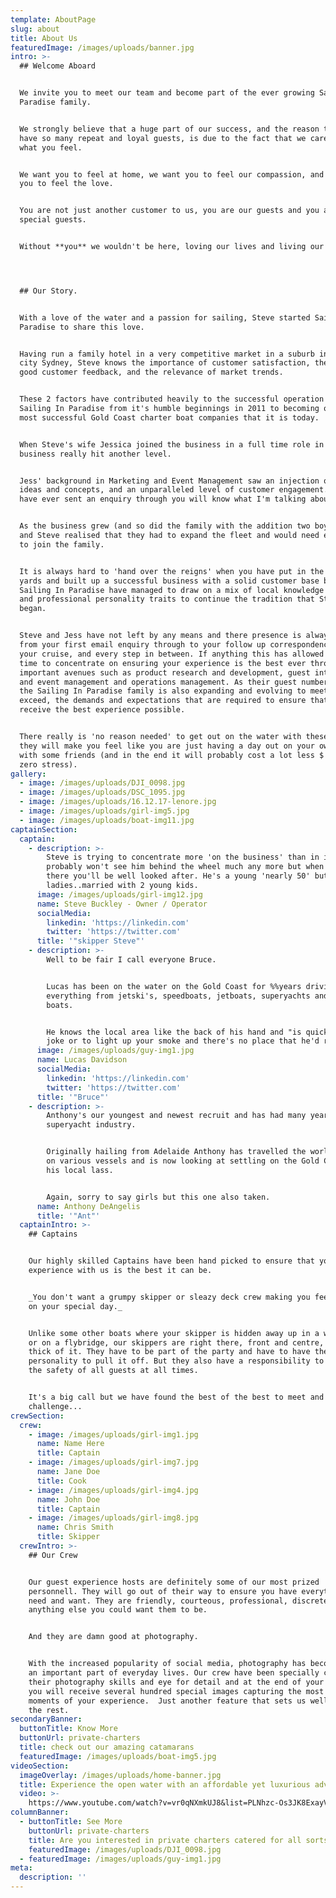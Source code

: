 ```yaml
---
template: AboutPage
slug: about
title: About Us
featuredImage: /images/uploads/banner.jpg
intro: >-
  ## Welcome Aboard


  We invite you to meet our team and become part of the ever growing Sailing In
  Paradise family.


  We strongly believe that a huge part of our success, and the reason that we
  have so many repeat and loyal guests, is due to the fact that we care about
  what you feel.


  We want you to feel at home, we want you to feel our compassion, and we want
  you to feel the love.


  You are not just another customer to us, you are our guests and you are very
  special guests.


  Without **you** we wouldn't be here, loving our lives and living our dreams.




  ## Our Story.


  With a love of the water and a passion for sailing, Steve started Sailing In
  Paradise to share this love. 


  Having run a family hotel in a very competitive market in a suburb in inner
  city Sydney, Steve knows the importance of customer satisfaction, the value of
  good customer feedback, and the relevance of market trends.


  These 2 factors have contributed heavily to the successful operation of
  Sailing In Paradise from it's humble beginnings in 2011 to becoming one of the
  most successful Gold Coast charter boat companies that it is today.


  When Steve's wife Jessica joined the business in a full time role in 2016 the
  business really hit another level.


  Jess' background in Marketing and Event Management saw an injection of fresh
  ideas and concepts, and an unparalleled level of customer engagement. (If you
  have ever sent an enquiry through you will know what I'm talking about it.)


  As the business grew (and so did the family with the addition two boys) Jess
  and Steve realised that they had to expand the fleet and would need extra crew
  to join the family.


  It is always hard to 'hand over the reigns' when you have put in the hard
  yards and built up a successful business with a solid customer base but
  Sailing In Paradise have managed to draw on a mix of local knowledge and fun
  and professional personality traits to continue the tradition that Steve
  began.


  Steve and Jess have not left by any means and there presence is always there,
  from your first email enquiry through to your follow up correspondence after
  your cruise, and every step in between. If anything this has allowed them more
  time to concentrate on ensuring your experience is the best ever through other
  important avenues such as product research and development, guest interaction
  and event management and operations management. As their guest numbers grow,
  the Sailing In Paradise family is also expanding and evolving to meet, and
  exceed, the demands and expectations that are required to ensure that you
  receive the best experience possible. 


  There really is 'no reason needed' to get out on the water with these guys as
  they will make you feel like you are just having a day out on your own boat
  with some friends (and in the end it will probably cost a lot less $'s with
  zero stress).
gallery:
  - image: /images/uploads/DJI_0098.jpg
  - image: /images/uploads/DSC_1095.jpg
  - image: /images/uploads/16.12.17-lenore.jpg
  - image: /images/uploads/girl-img5.jpg
  - image: /images/uploads/boat-img11.jpg
captainSection:
  captain:
    - description: >-
        Steve is trying to concentrate more 'on the business' than in it, so you
        probably won't see him behind the wheel much any more but when he is
        there you'll be well looked after. He's a young 'nearly 50' but sorry
        ladies..married with 2 young kids.
      image: /images/uploads/girl-img12.jpg
      name: Steve Buckley - Owner / Operator
      socialMedia:
        linkedin: 'https://linkedin.com'
        twitter: 'https://twitter.com'
      title: '"skipper Steve"'
    - description: >-
        Well to be fair I call everyone Bruce.


        Lucas has been on the water on the Gold Coast for %%years driving
        everything from jetski's, speedboats, jetboats, superyachts and sailing
        boats.


        He knows the local area like the back of his hand and "is quick with a
        joke or to light up your smoke and there's no place that he'd rather be"
      image: /images/uploads/guy-img1.jpg
      name: Lucas Davidson
      socialMedia:
        linkedin: 'https://linkedin.com'
        twitter: 'https://twitter.com'
      title: '"Bruce"'
    - description: >-
        Anthony's our youngest and newest recruit and has had many years in the
        superyacht industry.


        Originally hailing from Adelaide Anthony has travelled the world working
        on various vessels and is now looking at settling on the Gold Coast with
        his local lass.


        Again, sorry to say girls but this one also taken.
      name: Anthony DeAngelis
      title: '"Ant"'
  captainIntro: >-
    ## Captains


    Our highly skilled Captains have been hand picked to ensure that your
    experience with us is the best it can be.


    _You don't want a grumpy skipper or sleazy deck crew making you feel uneasy
    on your special day._


    Unlike some other boats where your skipper is hidden away up in a wheelhouse
    or on a flybridge, our skippers are right there, front and centre, in the
    thick of it. They have to be part of the party and have to have the
    personality to pull it off. But they also have a responsibility to ensure
    the safety of all guests at all times.


    It's a big call but we have found the best of the best to meet and smash the
    challenge...
crewSection:
  crew:
    - image: /images/uploads/girl-img1.jpg
      name: Name Here
      title: Captain
    - image: /images/uploads/girl-img7.jpg
      name: Jane Doe
      title: Cook
    - image: /images/uploads/girl-img4.jpg
      name: John Doe
      title: Captain
    - image: /images/uploads/girl-img8.jpg
      name: Chris Smith
      title: Skipper
  crewIntro: >-
    ## Our Crew


    Our guest experience hosts are definitely some of our most prized
    personnell. They will go out of their way to ensure you have everything you
    need and want. They are friendly, courteous, professional, discrete and
    anything else you could want them to be.


    And they are damn good at photography.


    With the increased popularity of social media, photography has become such
    an important part of everyday lives. Our crew have been specially chosen for
    their photography skills and eye for detail and at the end of your charter
    you will receive several hundred special images capturing the most memorable
    moments of your experience.  Just another feature that sets us well above
    the rest.
secondaryBanner:
  buttonTitle: Know More
  buttonUrl: private-charters
  title: check out our amazing catamarans
  featuredImage: /images/uploads/boat-img5.jpg
videoSection:
  imageOverlay: /images/uploads/home-banner.jpg
  title: Experience the open water with an affordable yet luxurious adventure
  video: >-
    https://www.youtube.com/watch?v=vr0qNXmkUJ8&list=PLNhzc-Os3JK8ExayVzzoHVvP2c0-4_oqt
columnBanner:
  - buttonTitle: See More
    buttonUrl: private-charters
    title: Are you interested in private charters catered for all sorts of occasions?
    featuredImage: /images/uploads/DJI_0098.jpg
  - featuredImage: /images/uploads/guy-img1.jpg
meta:
  description: ''
---
```



